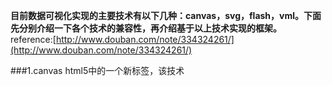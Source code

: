 **目前数据可视化实现的主要技术有以下几种：canvas，svg，flash，vml。下面先分别介绍一下各个技术的兼容性，再介绍基于以上技术实现的框架。**
reference:[http://www.douban.com/note/334324261/](http://www.douban.com/note/334324261/)

###1.canvas
 html5中的一个新标签，该技术